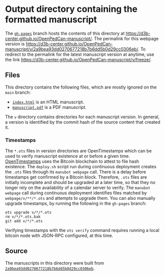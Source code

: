 # Output directory containing the formatted manuscript

The [`gh-pages`](https://github.com/d3b-center/OpenPedCan-manuscript/tree/gh-pages) branch hosts the contents of this directory at <https://d3b-center.github.io/OpenPedCan-manuscript/>.
The permalink for this webpage version is <https://d3b-center.github.io/OpenPedCan-manuscript/v/2a9bea93dd0270677218b7b6dd5b0d29cc0306eb/>.
To redirect to the permalink for the latest manuscript version at anytime, use the link <https://d3b-center.github.io/OpenPedCan-manuscript/v/freeze/>.

## Files

This directory contains the following files, which are mostly ignored on the `main` branch:

+ [`index.html`](index.html) is an HTML manuscript.
+ [`manuscript.pdf`](manuscript.pdf) is a PDF manuscript.

The `v` directory contains directories for each manuscript version.
In general, a version is identified by the commit hash of the source content that created it.

### Timestamps

The `*.ots` files in version directories are OpenTimestamps which can be used to verify manuscript existence at or before a given time.
[OpenTimestamps](https://opentimestamps.org/) uses the Bitcoin blockchain to attest to file hash existence.
The `deploy.sh` script run during continuous deployment creates the `.ots` files through its `manubot webpage` call.
There is a delay before timestamps get confirmed by a Bitcoin block.
Therefore, `.ots` files are initially incomplete and should be upgraded at a later time, so that they no longer rely on the availability of a calendar server to verify.
The `manubot webpage` call during continuous deployment identifies files matched by `webpage/v/**/*.ots` and attempts to upgrade them.
You can also manually upgrade timestamps, by running the following in the `gh-pages` branch:

```shell
ots upgrade v/*/*.ots
rm v/*/*.ots.bak
git add v/*/*.ots
```

Verifying timestamps with the `ots verify` command requires running a local bitcoin node with JSON-RPC configured, at this time.

## Source

The manuscripts in this directory were built from
[`2a9bea93dd0270677218b7b6dd5b0d29cc0306eb`](https://github.com/d3b-center/OpenPedCan-manuscript/commit/2a9bea93dd0270677218b7b6dd5b0d29cc0306eb).
